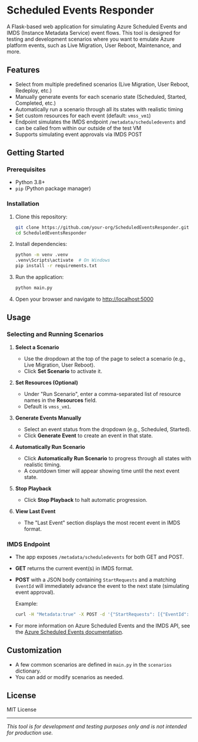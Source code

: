 # Scheduled Events Responder

A Flask-based web application for simulating Azure Scheduled Events and IMDS (Instance Metadata Service) event flows. This tool is designed for testing and development scenarios where you want to emulate Azure platform events, such as Live Migration, User Reboot, Maintenance, and more.

## Features

- Select from multiple predefined scenarios (Live Migration, User Reboot, Redeploy, etc.)
- Manually generate events for each scenario state (Scheduled, Started, Completed, etc.)
- Automatically run a scenario through all its states with realistic timing
- Set custom resources for each event (default: `vmss_vm1`)
- Endpoint simulates the IMDS endpoint `/metadata/scheduledevents` and can be called from  within our outside of the test  VM  
- Supports simulating event approvals  via IMDS POST 

## Getting Started

### Prerequisites

- Python 3.8+
- `pip` (Python package manager)

### Installation

1. Clone this repository:
    ```sh
    git clone https://github.com/your-org/ScheduledEventsResponder.git
    cd ScheduledEventsResponder
    ```

2. Install dependencies:
    ```sh
    python -m venv .venv
    .venv\Scripts\activate  # On Windows
    pip install -r requirements.txt
    ```

3. Run the application:
    ```sh
    python main.py
    ```

4. Open your browser and navigate to [http://localhost:5000](http://localhost:5000)

## Usage

### Selecting and Running Scenarios

1. **Select a Scenario**
    - Use the dropdown at the top of the page to select a scenario (e.g., Live Migration, User Reboot).
    - Click **Set Scenario** to activate it.

2. **Set Resources (Optional)**
    - Under "Run Scenario", enter a comma-separated list of resource names in the **Resources** field.
    - Default is `vmss_vm1`.

3. **Generate Events Manually**
    - Select an event status from the dropdown (e.g., Scheduled, Started).
    - Click **Generate Event** to create an event in that state.

4. **Automatically Run Scenario**
    - Click **Automatically Run Scenario** to progress through all states with realistic timing.
    - A countdown timer will appear showing time until the next event state.

5. **Stop Playback**
    - Click **Stop Playback** to halt automatic progression.

6. **View Last Event**
    - The "Last Event" section displays the most recent event in IMDS format.

### IMDS Endpoint

- The app exposes `/metadata/scheduledevents` for both GET and POST.
- **GET** returns the current event(s) in IMDS format.
- **POST** with a JSON body containing `StartRequests` and a matching `EventId` will immediately advance the event to the next state (simulating event approval).

    Example:
    ```sh
    curl -H "Metadata:true" -X POST -d '{"StartRequests": [{"EventId": "YOUR_EVENT_ID"}]}' http://localhost:5000/metadata/scheduledevents?api-version=2020-07-01
    ```

- For more information on Azure Scheduled Events and the IMDS API, see the [Azure Scheduled Events documentation](https://learn.microsoft.com/en-us/azure/virtual-machines/windows/scheduled-events).

## Customization

- A few common scenarios are defined in `main.py` in the `scenarios` dictionary.
- You can add or modify scenarios as needed. 

## License

MIT License

---

*This tool is for development and testing purposes only and is not intended for production use.*